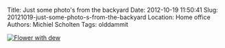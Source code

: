 Title: Just some photo's from the backyard
Date: 2012-10-19 11:50:41
Slug: 20121019-just-some-photo-s-from-the-backyard
Location: Home office
Authors: Michiel Scholten
Tags: olddammit

<div class="content-image"><div><a href="http://aquariusoft.org/photos/nature/sun_and_dew/"><img src="http://dammit.nl/images/content/IMG_6535.jpg" alt="Flower with dew" title="Flower with dew" /></a></div></div>
<br style="clear: both;" />